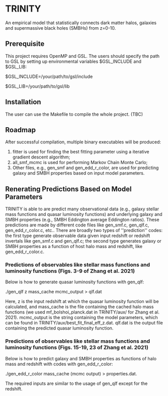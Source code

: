 # TRINITY
An empirical model that statistically connects dark matter halos, galaxies and supermassive black holes (SMBHs) from z=0-10.

## Prerequisite
This project requires OpenMP and GSL. The users should specify the path to GSL by setting up environmental variables $GSL_INCLUDE and $GSL_LIB:

$GSL_INCLUDE=/your/path/to/gsl/include

$GSL_LIB=/your/path/to/gsl/lib

## Installation
The user can use the Makefile to compile the whole project. (TBC)

## Roadmap
After successful compilation, multiple binary executables will be produced:

1. fitter is used for finding the best fitting parameter using a iterative gradient descent algorithm;
2. all_smf_mcmc is used for performing Markov Chain Monte Carlo;
3. Other files, e.g., gen_smf and gen_edd_r_color, are used for predicting galaxy and SMBH properties based on input model parameters.

## Renerating Predictions Based on Model Parameters
TRINITY is able to are predict many observational data (e.g., galaxy stellar mass functions and quasar luminosity functions) and underlying galaxy and SMBH properties (e.g., SMBH Eddington average Eddington ratios). These predictions are made by different code files like gen_smf.c, gen_qlf.c, gen_edd_r_color.c, etc.. There are broadly two types of ''prediction'' codes: the first type generate observable data given input redshift or redshift invertals like gen_smf.c and gen_qlf.c; the second type generates galaxy or SMBH properties as a function of host halo mass and redshift, like gen_edd_r_color.c.

### Predictions of observables like stellar mass functions and luminosity functions (Figs. 3-9 of Zhang et al. 2021)
Below is how to generate quasar luminosity functions with gen_qlf:

./gen_qlf z mass_cache mcmc_output > qlf.dat

Here, z is the input redshift at which the quasar luminosity function will be calculated, and mass_cache is the file containing the cached halo mass functions (we used mf_bolshoi_planck.dat in TRINITY/aux/ for Zhang et al. 2021). mcmc_output is the string containing the model parameters, which can be found in TRINITY/aux/best_fit_final_eff_z.dat. qlf.dat is the output file containing the predicted quasar luminosity function.


### Predictions of observables like stellar mass functions and luminosity functions (Figs. 15-19, 23 of Zhang et al. 2021)
Below is how to predict galaxy and SMBH properties as functions of halo mass and redshift with codes with gen_edd_r_color:

./gen_edd_r_color mass_cache (mcmc output) > properties.dat.

The required inputs are similar to the usage of gen_qlf except for the redshift.
